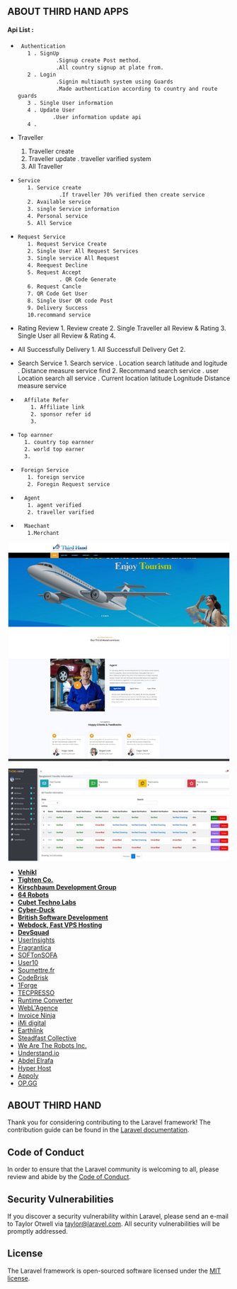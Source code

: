
## ABOUT THIRD HAND APPS
#### Api List :
-      Authentication  
         1 . SignUp
                  .Signup create Post method.
                  .All country signup at plate from.
         2 . Login
                  .Signin multiauth system using Guards
                  .Made authentication according to country and route guards 
         3 . Single User information
         4 . Update User
                 .User information update api
         4 .         
 -    Traveller 
         1. Traveller create 
         2. Traveller update
                   . traveller varified system
         3. All Traveller 
-     Service 
         1. Service create 
                   .If traveller 70% verified then create service
         2. Available service
         3. single Service information
         4. Personal service
         5. All Service
         
-     Request Service
         1. Request Service Create
         2. Single User All Request Services
         3. Single service All Request 
         4. Reequest Decline
         5. Request Accept 
                   . QR Code Generate
         6. Request Cancle
         7. QR Code Get User
         8. Single User QR code Post
         9. Delivery Success
         10.recommand service

-    Rating Review
         1. Review create
         2. Single Traveller all Review & Rating
         3. Single User all Review & Rating
         4. 

-    All Successfully Delivery
         1. All Successfull Delivery Get
         2. 
         
-    Search Service
         1. Search service
               . Location search latitude and logitude
               . Distance measure service find
         2. Recommand search service
               . user Location search all service
               . Current location latitude Lognitude Distance measure service
  
-       Affilate Refer
          1. Affiliate link
          2. sponsor refer id
          3. 
          
          
 -     Top earnner 
         1. country top earnner
         2. world top earner 
         3. 
         
-      Foreign Service
         1. foreign service
         2. Foregin Request service
        
 
-       Agent 
         1. agent verified
         2. traveller varified
         
-       Maechant 
         1.Merchant
        


<p align="center"><img src="image/main.jpg" width="500"></p>
<p align="center"><img src="image/back.jpg" width="500"></p>



- **[Vehikl](https://vehikl.com/)**
- **[Tighten Co.](https://tighten.co)**
- **[Kirschbaum Development Group](https://kirschbaumdevelopment.com)**
- **[64 Robots](https://64robots.com)**
- **[Cubet Techno Labs](https://cubettech.com)**
- **[Cyber-Duck](https://cyber-duck.co.uk)**
- **[British Software Development](https://www.britishsoftware.co)**
- **[Webdock, Fast VPS Hosting](https://www.webdock.io/en)**
- **[DevSquad](https://devsquad.com)**
- [UserInsights](https://userinsights.com)
- [Fragrantica](https://www.fragrantica.com)
- [SOFTonSOFA](https://softonsofa.com/)
- [User10](https://user10.com)
- [Soumettre.fr](https://soumettre.fr/)
- [CodeBrisk](https://codebrisk.com)
- [1Forge](https://1forge.com)
- [TECPRESSO](https://tecpresso.co.jp/)
- [Runtime Converter](http://runtimeconverter.com/)
- [WebL'Agence](https://weblagence.com/)
- [Invoice Ninja](https://www.invoiceninja.com)
- [iMi digital](https://www.imi-digital.de/)
- [Earthlink](https://www.earthlink.ro/)
- [Steadfast Collective](https://steadfastcollective.com/)
- [We Are The Robots Inc.](https://watr.mx/)
- [Understand.io](https://www.understand.io/)
- [Abdel Elrafa](https://abdelelrafa.com)
- [Hyper Host](https://hyper.host)
- [Appoly](https://www.appoly.co.uk)
- [OP.GG](https://op.gg)

## ABOUT THIRD HAND 

Thank you for considering contributing to the Laravel framework! The contribution guide can be found in the [Laravel documentation](https://laravel.com/docs/contributions).

## Code of Conduct

In order to ensure that the Laravel community is welcoming to all, please review and abide by the [Code of Conduct](https://laravel.com/docs/contributions#code-of-conduct).

## Security Vulnerabilities

If you discover a security vulnerability within Laravel, please send an e-mail to Taylor Otwell via [taylor@laravel.com](mailto:taylor@laravel.com). All security vulnerabilities will be promptly addressed.

## License

The Laravel framework is open-sourced software licensed under the [MIT license](https://opensource.org/licenses/MIT).
